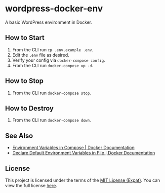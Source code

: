 wordpress-docker-env
====================
A basic WordPress environment in Docker.

How to Start
------------
1. From the CLI run `cp .env.example .env`.
2. Edit the `.env` file as desired.
3. Verify your config via `docker-compose config`.
4. From the CLI run `docker-compose up -d`.

How to Stop
--------------
1. From the CLI run `docker-compose stop`.

How to Destroy
--------------
1. From the CLI run `docker-compose down`.

See Also
--------
- [Environment Variables in Compose | Docker Documentation](https://docs.docker.com/compose/environment-variables/)
- [Declare Default Environment Variables in File | Docker Documentation](https://docs.docker.com/compose/env-file/)

License
-------
This project is licensed under the terms of the [MIT License (Expat)](https://tldrlegal.com/l/mit). You can view the full license [here](LICENSE).
